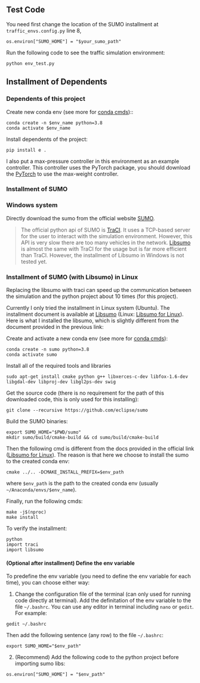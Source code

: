 ## Test Code

You need first change the location of the SUMO installment at ```traffic_envs.config.py``` line 8, 
```
os.environ["SUMO_HOME"] = "$your_sumo_path"
```

Run the following code to see the traffic simulation environment:

```
python env_test.py
```

## Installment of Dependents

### Dependents of this project

Create new conda env (see more for [conda cmds](https://docs.conda.io/projects/conda/en/latest/user-guide/tasks/manage-environments.html))::

```
conda create -n $env_name python=3.8
conda activate $env_name
```

Install dependents of the project:

```
pip install e .
```

I also put a max-pressure controller in this environment as an example controller. This controller uses the PyTorch package, you should download the [PyTorch](https://pytorch.org/get-started/locally/) to use the max-weight controller. 

### Installment of SUMO

### Windows system

Directly download the sumo from the official website [SUMO](https://www.eclipse.org/sumo/). 

> The official python api of SUMO is [TraCI](https://sumo.dlr.de/docs/TraCI.html). It uses a TCP-based server for the user to interact with the simulation environment. However, this API is very slow there are too many vehicles in the network. [Libsumo](https://sumo.dlr.de/docs/Libsumo.html) is almost the same with TraCI for the usage but is far more efficient than TraCI. However, the installment of Libsumo in Windows is not tested yet.


### Installment of SUMO (with Libsumo) in Linux

Replacing the libsumo with traci can speed up the communication between the simulation and the python project about 10 times (for this project). 

Currently I only tried the installment in Linux system (Ubuntu). The installment document is available at [Libsumo](https://sumo.dlr.de/docs/Libsumo.html) (Linux: [Libsumo for Linux](https://sumo.dlr.de/docs/Installing/Linux_Build.html)). Here is what I installed the libsumo, which is slightly different from the document provided in the previous link:


Create and activate a new conda env (see more for [conda cmds](https://docs.conda.io/projects/conda/en/latest/user-guide/tasks/manage-environments.html)):

```
conda create -n sumo python=3.8
conda activate sumo
```

Install all of the required tools and libraries

```
sudo apt-get install cmake python g++ libxerces-c-dev libfox-1.6-dev libgdal-dev libproj-dev libgl2ps-dev swig
```
Get the source code (there is no requirement for the path of this downloaded code, this is only used for this installing):
```
git clone --recursive https://github.com/eclipse/sumo
```
Build the SUMO binaries:
```
export SUMO_HOME="$PWD/sumo"
mkdir sumo/build/cmake-build && cd sumo/build/cmake-build
```
Then the following cmd is different from the docs provided in the official link ([Libsumo for Linux](https://sumo.dlr.de/docs/Installing/Linux_Build.html)). The reason is that here we choose to install the sumo to the created conda env:
```
cmake ../.. -DCMAKE_INSTALL_PREFIX=$env_path
```
where ```$env_path``` is the path to the created conda env (usually ```~/Anaconda/envs/$env_name```). 

Finally, run the following cmds:
```
make -j$(nproc)
make install
```
To verify the installment:

```
python
import traci
import libsumo
```

#### (Optional after installment) Define the env variable

To predefine the env variable (you need to define the env variable for each time), you can choose either way:

1. Change the configuration file of the terminal (can only used for running code directly at terminal). Add the definitation of the env variable to the file ```~/.bashrc```. You can use any editor in terminal including ```nano``` or ```gedit```. For example:

```
gedit ~/.bashrc
```
  Then add the following sentence (any row) to the file ```~/.bashrc```:
```
export SUMO_HOME="$env_path"
```
2. (Recommend) Add the following code to the python project before importing sumo libs:

```
os.environ["SUMO_HOME"] = "$env_path"
```



